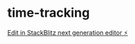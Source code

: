 # time-tracking

[Edit in StackBlitz next generation editor ⚡️](https://stackblitz.com/~/github.com/frblumberg/time-tracking)